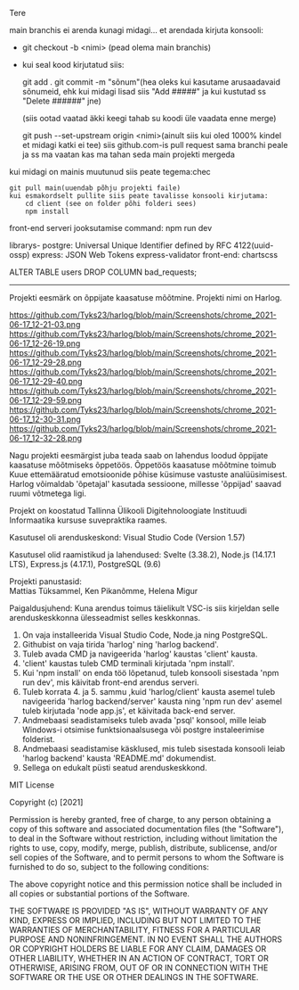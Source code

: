 Tere

main branchis ei arenda kunagi midagi...
et arendada kirjuta konsooli:
- git checkout -b \<nimi> (pead olema main branchis)
- kui seal kood kirjutatud siis: 

    git add .
    git commit -m "sõnum"(hea oleks kui kasutame arusaadavaid sõnumeid, ehk kui midagi lisad siis "Add #####" ja kui kustutad ss "Delete ######" jne)

    (siis ootad vaatad äkki keegi tahab su koodi üle vaadata enne merge)


    git push --set-upstream origin \<nimi>(ainult siis kui oled 1000% kindel et midagi katki ei tee)
    siis github.com-is pull request sama branchi peale
    ja ss ma vaatan kas ma tahan seda main projekti mergeda

kui midagi on mainis muutunud siis peate tegema:chec

    git pull main(uuendab põhju projekti faile)
    kui esmakordselt pullite siis peate tavalisse konsooli kirjutama:
        cd client (see on folder põhi folderi sees)
        npm install


front-end serveri jooksutamise command: npm run dev

librarys-
    postgre:
        Universal Unique Identifier defined by RFC 4122(uuid-ossp)
    express:
        JSON Web Tokens
        express-validator
    front-end:
        chartscss


ALTER TABLE users DROP COLUMN bad_requests;

-------------------------------------------------------------------------

Projekti eesmärk on õppijate kaasatuse mõõtmine. Projekti nimi on Harlog.

https://github.com/Tyks23/harlog/blob/main/Screenshots/chrome_2021-06-17_12-21-03.png
https://github.com/Tyks23/harlog/blob/main/Screenshots/chrome_2021-06-17_12-26-19.png
https://github.com/Tyks23/harlog/blob/main/Screenshots/chrome_2021-06-17_12-29-28.png
https://github.com/Tyks23/harlog/blob/main/Screenshots/chrome_2021-06-17_12-29-40.png
https://github.com/Tyks23/harlog/blob/main/Screenshots/chrome_2021-06-17_12-29-59.png
https://github.com/Tyks23/harlog/blob/main/Screenshots/chrome_2021-06-17_12-30-31.png
https://github.com/Tyks23/harlog/blob/main/Screenshots/chrome_2021-06-17_12-32-28.png

Nagu projekti eesmärgist juba teada saab on lahendus loodud õppijate kaasatuse mõõtmiseks õppetöös.
Õppetöös kaasatuse mõõtmine toimub Kuue ettemääratud emotsioonide põhise küsimuse vastuste analüüsimisest.
Harlog võimaldab 'õpetajal' kasutada sessioone, millesse 'õppijad' saavad ruumi võtmetega ligi.

Projekt on koostatud Tallinna Ülikooli Digitehnoloogiate Instituudi Informaatika kursuse suvepraktika raames.

Kasutusel oli arenduskeskond: Visual Studio Code (Version 1.57)

Kasutusel olid raamistikud ja lahendused: 
Svelte (3.38.2), 
Node.js (14.17.1 LTS), 
Express.js (4.17.1), 
PostgreSQL (9.6)

Projekti panustasid:    
Mattias Tüksammel, 
Ken Pikanõmme, 
Helena Migur



Paigaldusjuhend: Kuna arendus toimus täielikult VSC-is siis kirjeldan selle arenduskeskkonna ülesseadmist selles keskkonnas.
1. On vaja installeerida Visual Studio Code, Node.ja ning PostgreSQL.
2. Githubist on vaja tirida 'harlog' ning 'harlog backend'.
3. Tuleb avada CMD ja navigeerida 'harlog' kaustas 'client' kausta.
4. 'client' kaustas tuleb CMD terminali kirjutada 'npm install'.
5. Kui 'npm install' on enda töö lõpetanud, tuleb konsooli sisestada 'npm run dev', mis käivitab front-end arendus serveri.
6. Tuleb korrata 4. ja 5. sammu ,kuid 'harlog/client' kausta asemel tuleb navigeerida 'harlog backend/server' kausta ning 'npm run dev' asemel tuleb kirjutada 'node app.js', et käivitada back-end server.
7. Andmebaasi seadistamiseks tuleb avada 'psql' konsool, mille leiab Windows-i otsimise funktsionaalsusega või postgre instaleerimise folderist.
8. Andmebaasi seadistamise käsklused, mis tuleb sisestada konsooli leiab 'harlog backend' kausta 'README.md' dokumendist.
9. Sellega on edukalt püsti seatud arenduskeskkond.





MIT License

Copyright (c) [2021]

Permission is hereby granted, free of charge, to any person obtaining a copy
of this software and associated documentation files (the "Software"), to deal
in the Software without restriction, including without limitation the rights
to use, copy, modify, merge, publish, distribute, sublicense, and/or sell
copies of the Software, and to permit persons to whom the Software is
furnished to do so, subject to the following conditions:

The above copyright notice and this permission notice shall be included in all
copies or substantial portions of the Software.

THE SOFTWARE IS PROVIDED "AS IS", WITHOUT WARRANTY OF ANY KIND, EXPRESS OR
IMPLIED, INCLUDING BUT NOT LIMITED TO THE WARRANTIES OF MERCHANTABILITY,
FITNESS FOR A PARTICULAR PURPOSE AND NONINFRINGEMENT. IN NO EVENT SHALL THE
AUTHORS OR COPYRIGHT HOLDERS BE LIABLE FOR ANY CLAIM, DAMAGES OR OTHER
LIABILITY, WHETHER IN AN ACTION OF CONTRACT, TORT OR OTHERWISE, ARISING FROM,
OUT OF OR IN CONNECTION WITH THE SOFTWARE OR THE USE OR OTHER DEALINGS IN THE
SOFTWARE.
